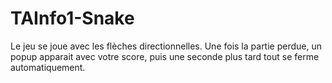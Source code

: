 # TAInfo1-Snake
Le jeu se joue avec les flèches directionnelles.
Une fois la partie perdue, un popup apparait avec votre score, puis une seconde plus tard tout se ferme automatiquement.
